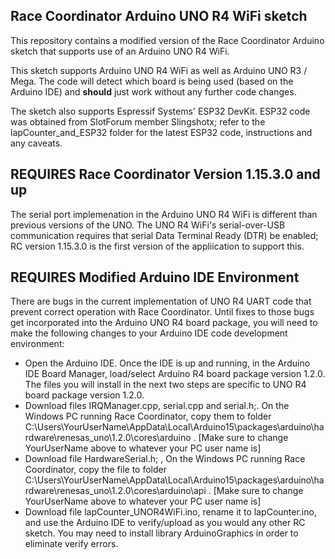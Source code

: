 ## Race Coordinator Arduino UNO R4 WiFi sketch
This repository contains a modified version of the Race Coordinator Arduino sketch that supports use of an Arduino UNO R4 WiFi.

This sketch supports Arduino UNO R4 WiFi as well as Arduino UNO R3 / Mega.  The code will detect which board is being used (based on the Arduino IDE) and **should** just work without any further code changes.

The sketch also supports Espressif Systems' ESP32 DevKit.  ESP32 code was obtained from SlotForum member Slingshotx; refer to the lapCounter_and_ESP32 folder for the latest ESP32 code, instructions and any caveats.

## REQUIRES Race Coordinator Version 1.15.3.0 and up
The serial port implemenation in the Arduino UNO R4 WiFi is different than previous versions of the UNO.  The UNO R4 WiFi's serial-over-USB communication requires that serial Data Terminal Ready (DTR) be enabled; RC version 1.15.3.0 is the first version of the appliication to support this.

## REQUIRES Modified Arduino IDE Environment
There are bugs in the current implementation of UNO R4 UART code that prevent correct operation with Race Coordinator.  Until fixes to those bugs get incorporated into the Arduino UNO R4 board package, you will need to make the following changes to your Arduino IDE code development environment:

-  Open the Arduino IDE. Once the IDE is up and running, in the Arduino IDE Board Manager, load/select Arduino R4 board package version 1.2.0.  The files you will install in the next two steps are specific to UNO R4 board package version 1.2.0.
-  Download files IRQManager.cpp, serial.cpp and serial.h;.  On the Windows PC running Race Coordinator, copy them to folder C:\Users\YourUserName\AppData\Local\Arduino15\packages\arduino\hardware\renesas_uno\1.2.0\cores\arduino .  [Make sure to change YourUserName above to whatever your PC user name is]
-  Download file HardwareSerial.h; , On the Windows PC running Race Coordinator, copy the file to folder C:\Users\YourUserName\AppData\Local\Arduino15\packages\arduino\hardware\renesas_uno\1.2.0\cores\arduino\api .  [Make sure to change YourUserName above to whatever your PC user name is]
-  Download file lapCounter_UNOR4WiFi.ino, rename it to lapCounter.ino, and use the Arduino IDE to verify/upload as you would any other RC sketch. You may need to install library ArduinoGraphics in order to eliminate verify errors.
